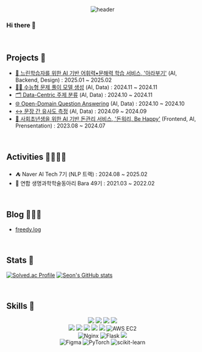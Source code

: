 <div align="center">
  
![header](https://capsule-render.vercel.app/api?type=Waving&text=seon&color=gradient&customColorList=3&fontColor=Ffffff&height=250&fontAlignY=40&animation=fadeIn&fontSize=60)
</div>


### Hi there 👋 


<br>

## Projects 🧪

- [🐢 느린학습자를 위한 AI 기반 어휘력•문해력 학습 서비스, '아라부기'](https://github.com/boostcampaitech7/level4-nlp-finalproject-hackathon-nlp-04-lv3) (AI, Backend, Design) : 2025.01 ~ 2025.02
- [✍🏻 수능형 문제 풀이 모델 생성](https://github.com/boostcampaitech7/level2-nlp-generationfornlp-nlp-04-lv3.git) (AI, Data) : 2024.11 ~ 2024.11
- [🗂️ Data-Centric 주제 분류](https://github.com/boostcampaitech7/level2-nlp-datacentric-nlp-11.git) (AI, Data) : 2024.10 ~ 2024.11
- [🌐 Open-Domain Question Answering](https://github.com/boostcampaitech7/level2-mrc-nlp-11.git) (AI, Data) : 2024.10 ~ 2024.10
- [↔️ 문장 간 유사도 측정](https://github.com/boostcampaitech7/level1-semantictextsimilarity-nlp-11) (AI, Data) : 2024.09 ~ 2024.09
- [💸 사회초년생을 위한 AI 기반 돈관리 서비스, '돈워리, Be Happy'](https://github.com/seon03/2023_DontWorry) (Frontend, AI, Prensentation) : 2023.08 ~ 2024.07

<br>

## Activities 🏄🏻‍♀️🌊

- ⛺ Naver AI Tech 7기 (NLP 트랙) : 2024.08 ~ 2025.02
- 🌿 연합 생명과학학술동아리 Bara 49기 : 2021.03 ~ 2022.02

<br>

## Blog 👩🏻‍💻
- [freedy.log](https://velog.io/@freedy/posts)

<br>

## Stats 🥞

[![Solved.ac Profile](http://mazassumnida.wtf/api/v2/generate_badge?boj=airline333)](https://solved.ac/airline333/) [![Seon's GitHub stats](https://github-readme-stats.vercel.app/api?username=seon03&hide=stars&theme=tokyonight)](https://github.com/seon03/github-readme-stats)

<br>

## Skills 🫧

<div align="center">
<img src="https://img.shields.io/badge/python-3776AB?style=for-the-badge&logo=python&logoColor=white">
<img src="https://img.shields.io/badge/html5-E34F26?style=for-the-badge&logo=html5&logoColor=white"> 
<img src="https://img.shields.io/badge/css-1572B6?style=for-the-badge&logo=css3&logoColor=white"> 
<img src="https://img.shields.io/badge/javascript-F7DF1E?style=for-the-badge&logo=javascript&logoColor=black">
<br>

<img src="https://img.shields.io/badge/MySQL-4479A1?style=for-the-badge&logo=MySQL&logoColor=white">
<img src="https://img.shields.io/badge/FastAPI-4479A1?style=for-the-badge&logo=FastAPI&logoColor=white">
<img src="https://img.shields.io/badge/Eclipse-2C2255?style=for-the-badge&logo=Eclipse%20IDE&logoColor=white">
<img src="https://img.shields.io/badge/react-61DAFB?style=for-the-badge&logo=react&logoColor=black"> 
<img src="https://img.shields.io/badge/aws-232F3E?style=for-the-badge&logo=aws&logoColor=white">
<img alt="AWS EC2" src ="https://img.shields.io/badge/AWS EC2-FF9900.svg?&style=for-the-badge&logo=AWSEC2&logoColor=white"/>

<br>
<img alt="Nginx" src="https://img.shields.io/badge/nginx-%23009639.svg?style=for-the-badge&logo=nginx&logoColor=white" />
<img alt="Flask" src ="https://img.shields.io/badge/Flask-000000.svg?&style=for-the-badge&logo=Flask&logoColor=white"/>
<img src="https://img.shields.io/badge/github-181717?style=for-the-badge&logo=github&logoColor=white">

<br>
<img alt="Figma" src="https://img.shields.io/badge/figma-%23F24E1E.svg?style=for-the-badge&logo=figma&logoColor=white" />
<img alt="PyTorch" src="https://img.shields.io/badge/PyTorch-%23EE4C2C.svg?style=for-the-badge&logo=PyTorch&logoColor=white" />
<img alt="scikit-learn" src="https://img.shields.io/badge/scikit--learn-%23F7931E.svg?style=for-the-badge&logo=scikit-learn&logoColor=white" />

</div>
